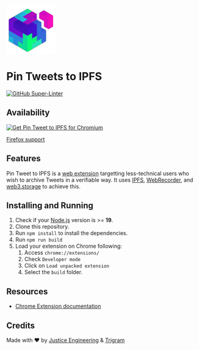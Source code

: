 ![](./src/icon-128.png)
# Pin Tweets to IPFS


[![GitHub Super-Linter](https://github.com/meandavejustice/pin-tweet-to-ipfs/workflows/Lint%20Code%20Base/badge.svg)](https://github.com/marketplace/actions/super-linter)


## Availability

<a href="https://chrome.google.com/webstore/detail/pin-tweet-to-ipfs/bkbejdaeamaehgpodkjdbkhkofpijagn"><img src="https://user-images.githubusercontent.com/585534/107280622-91a8ea80-6a26-11eb-8d07-77c548b28665.png" alt="Get Pin Tweet to IPFS for Chromium"></a>

[Firefox support](https://github.com/meandavejustice/pin-tweet-to-ipfs/issues/6)

## Features

Pin Tweet to IPFS is a [web extension]() targetting less-technical users who wish to archive Tweets in a verifiable way. It uses [IPFS](https://ipfs.tech/), [WebRecorder](https://webrecorder.net/), and [web3.storage](https://web3.storage/) to achieve this.


## Installing and Running

1. Check if your [Node.js](https://nodejs.org/) version is >= **19**.
2. Clone this repository.
3. Run `npm install` to install the dependencies.
4. Run `npm run build`
5. Load your extension on Chrome following:
   1. Access `chrome://extensions/`
   2. Check `Developer mode`
   3. Click on `Load unpacked extension`
   4. Select the `build` folder.

## Resources

- [Chrome Extension documentation](https://developer.chrome.com/extensions/getstarted)

## Credits

Made with :heart: by [Justice Engineering](https://justice.engineering) & [Trigram](https://www.trigram.co/)
